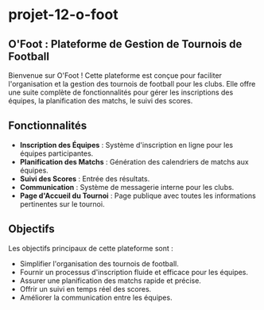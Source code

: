 # projet-12-o-foot


## O'Foot : Plateforme de Gestion de Tournois de Football 


Bienvenue sur O'Foot ! Cette plateforme est conçue pour faciliter l'organisation et la gestion des tournois de football pour les clubs. Elle offre une suite complète de fonctionnalités pour gérer les inscriptions des équipes, la planification des matchs, le suivi des scores.

## Fonctionnalités

- **Inscription des Équipes** : Système d'inscription en ligne pour les équipes participantes.
- **Planification des Matchs** : Génération des calendriers de matchs aux équipes.
- **Suivi des Scores** : Entrée des résultats.
- **Communication** : Système de messagerie interne pour les clubs.
- **Page d'Accueil du Tournoi** : Page publique avec toutes les informations pertinentes sur le tournoi.
  

## Objectifs

Les objectifs principaux de cette plateforme sont :

- Simplifier l'organisation des tournois de football.
- Fournir un processus d'inscription fluide et efficace pour les équipes.
- Assurer une planification des matchs rapide et précise.
- Offrir un suivi en temps réel des scores.
- Améliorer la communication entre les équipes.
  
